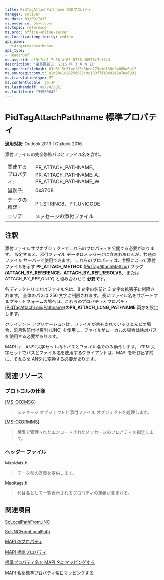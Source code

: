 ```yaml
---
title: PidTagAttachPathname 標準プロパティ
manager: soliver
ms.date: 03/09/2015
ms.audience: Developer
ms.topic: reference
ms.prod: office-online-server
ms.localizationpriority: medium
api_name:
- PidTagAttachPathname
api_type:
- HeaderDef
ms.assetid: e19c7cd1-7c56-4f63-8736-d6971c7c5f4d
description: '最終更新日: 2015 年 3 月 9 日'
ms.openlocfilehash: 03c6f15c314cf83d3bcd779a0df38e94068a6af2
ms.sourcegitcommit: a1d9041c20256616c9c183f7d1049142a7ac6991
ms.translationtype: MT
ms.contentlocale: ja-JP
ms.lasthandoff: 09/24/2021
ms.locfileid: "59550842"
---
```

# <a name="pidtagattachpathname-canonical-property"></a>PidTagAttachPathname 標準プロパティ

  
  
**適用対象**: Outlook 2013 | Outlook 2016 
  
添付ファイルの完全修飾パスとファイル名を含む。
  
|||
|:-----|:-----|
|関連するプロパティ:  <br/> |PR_ATTACH_PATHNAME、PR_ATTACH_PATHNAME_A、PR_ATTACH_PATHNAME_W  <br/> |
|識別子:  <br/> |0x3708  <br/> |
|データの種類 :   <br/> |PT_STRING8、PT_UNICODE  <br/> |
|エリア:  <br/> |メッセージの添付ファイル  <br/> |
   
## <a name="remarks"></a>注釈

添付ファイルサブオブジェクトでこれらのプロパティを公開する必要があります。 設定すると、添付ファイル データはメッセージに含まれませんが、共通のファイル サーバーで使用できます。 これらのプロパティは、参照によって添付ファイルを示す **PR_ATTACH_METHOD** ([PidTagAttachMethod](pidtagattachmethod-canonical-property.md)) フラグ **(ATTACH_BY_REFERENCE、ATTACH_BY_REF_RESOLVE、** またはATTACH_BY_REF_ONLY) と組み合わせて **必要です**。 
  
各ディレクトリまたはファイル名は、8 文字の名前と 3 文字の拡張子に制限されます。 全体のパスは 256 文字に制限されます。 長いファイル名をサポートするプラットフォームの場合は、これらのプロパティとプロパティ [(PidTagAttachLongPathname)](pidtagattachlongpathname-canonical-property.md)**のPR_ATTACH_LONG_PATHNAME** 両方を設定します。 
  
クライアント アプリケーションは、ファイルが共有されているほとんどの場合、汎用名前付け規則 (UNC) を使用し、ファイルがローカルの場合は絶対パスを使用する必要があります。
  
MAPI は、ANSI 文字セット内のパスとファイル名でのみ動作します。 OEM 文字セットでパスとファイル名を使用するクライアントは、MAPI を呼び出す前に、それらを ANSI に変換する必要があります。 
  
## <a name="related-resources"></a>関連リソース

### <a name="protocol-specifications"></a>プロトコルの仕様

[[MS-OXCMSG]](https://msdn.microsoft.com/library/7fd7ec40-deec-4c06-9493-1bc06b349682%28Office.15%29.aspx)
  
> メッセージ オブジェクトと添付ファイル オブジェクトを処理します。
    
[[MS-OXORMMS]](https://msdn.microsoft.com/library/a121dda4-48f3-41f8-b12f-170f533038bb%28Office.15%29.aspx)
  
> 権限で管理されたエンコードされたメッセージのプロパティを指定します。
    
### <a name="header-files"></a>ヘッダー ファイル

Mapidefs.h
  
> データ型の定義を提供します。
    
Mapitags.h
  
> 代替名として一覧表示されるプロパティの定義が含まれる。
    
## <a name="see-also"></a>関連項目



[ScLocalPathFromUNC](sclocalpathfromunc.md)
  
[ScUNCFromLocalPath](scuncfromlocalpath.md)


[MAPI のプロパティ](mapi-properties.md)
  
[MAPI 標準プロパティ](mapi-canonical-properties.md)
  
[標準プロパティ名を MAPI 名にマッピングする](mapping-canonical-property-names-to-mapi-names.md)
  
[MAPI 名を標準プロパティ名にマッピングする](mapping-mapi-names-to-canonical-property-names.md)


